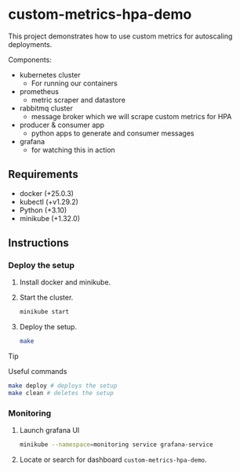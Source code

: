 # custom-metrics-hpa-demo

This project demonstrates how to use custom metrics for autoscaling deployments.

Components:

* kubernetes cluster
  * For running our containers
* prometheus
  * metric scraper and datastore
* rabbitmq cluster
  * message broker which we will scrape custom metrics for HPA
* producer & consumer app
  * python apps to generate and consumer messages
* grafana
  * for watching this in action

## Requirements

* docker (+25.0.3)
* kubectl (+v1.29.2)
* Python (+3.10)
* minikube (+1.32.0)

## Instructions

### Deploy the setup

1. Install docker and minikube.
2. Start the cluster.

    ```bash
    minikube start
    ```

3. Deploy the setup.

    ```bash
    make
    ```

> [!TIP]
> Useful commands
>
> ```bash
> make deploy # deploys the setup
> make clean # deletes the setup
> ```

### Monitoring

1. Launch grafana UI

    ```bash
    minikube --namespace=monitoring service grafana-service
    ```

2. Locate or search for dashboard `custom-metrics-hpa-demo`.

